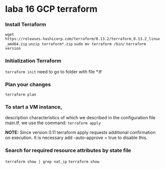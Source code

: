# laba 16 GCP terraform

### Install Terraform
```wget https://releases.hashicorp.com/terraform/0.13.2/terraform_0.13.2_linux_amd64.zip```
```unzip terraform*.zip```
```sudo mv terraform /bin/```
```terraform version```

### Initialization Terraform
```terraform init``` need to go to folder with file *.tf

### Plan your changes
```terraform plan```

### To start a VM instance,
description characteristics of which we described in the configuration file main.tf, we use the command:
```terraform apply```

**NOTE:** Since version 0.11 terraform apply requests additional confirmation on execution. It is necessary add -auto-approve = true to disable this.

### Search for required resource attributes by state file
```terraform show | grep nat_ip```
```terraform show```